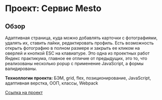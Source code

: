 # Проект: Сервис Mesto

## Обзор
Адаптивная страница, куда можно добавлять карточки с фотографиями, удалять их, ставить лайки, редактировать профиль. Есть возможность открыть фотографию в полном размере и закрыть ее кликом на оверлей и кнопкой ESC на клавиатуре.
Это одна из проектных работ Яндекс практикума, главное ее отличие от предыдущих, это то, что реализованы несколько popup с применение JavaScript, а формы валидированы.


**Техноллогии проекта:**
БЭМ, grid, flex, позиционирование, JavaScript, адаптивная верстка, ООП, классы, Webpack


[Ссылка на проект](https://grinmas.github.io/mesto/)

